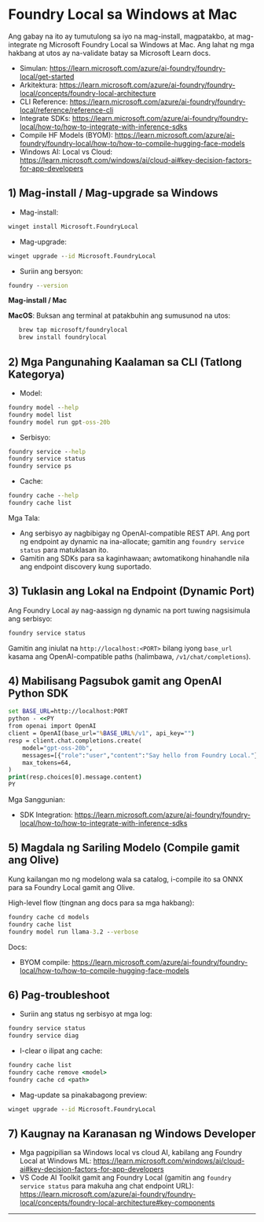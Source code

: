<!--
CO_OP_TRANSLATOR_METADATA:
{
  "original_hash": "02b037f55de779607eb12edcc7a7fcf2",
  "translation_date": "2025-09-26T18:50:41+00:00",
  "source_file": "Module07/foundrylocal.md",
  "language_code": "tl"
}
-->
# Foundry Local sa Windows at Mac

Ang gabay na ito ay tumutulong sa iyo na mag-install, magpatakbo, at mag-integrate ng Microsoft Foundry Local sa Windows at Mac. Ang lahat ng mga hakbang at utos ay na-validate batay sa Microsoft Learn docs.

- Simulan: https://learn.microsoft.com/azure/ai-foundry/foundry-local/get-started
- Arkitektura: https://learn.microsoft.com/azure/ai-foundry/foundry-local/concepts/foundry-local-architecture
- CLI Reference: https://learn.microsoft.com/azure/ai-foundry/foundry-local/reference/reference-cli
- Integrate SDKs: https://learn.microsoft.com/azure/ai-foundry/foundry-local/how-to/how-to-integrate-with-inference-sdks
- Compile HF Models (BYOM): https://learn.microsoft.com/azure/ai-foundry/foundry-local/how-to/how-to-compile-hugging-face-models
- Windows AI: Local vs Cloud: https://learn.microsoft.com/windows/ai/cloud-ai#key-decision-factors-for-app-developers

## 1) Mag-install / Mag-upgrade sa Windows

- Mag-install:
```cmd
winget install Microsoft.FoundryLocal
```
- Mag-upgrade:
```cmd
winget upgrade --id Microsoft.FoundryLocal
```
- Suriin ang bersyon:
```cmd
foundry --version
```
     
**Mag-install / Mac**

**MacOS**: 
Buksan ang terminal at patakbuhin ang sumusunod na utos:
```bash
   brew tap microsoft/foundrylocal
   brew install foundrylocal
```

## 2) Mga Pangunahing Kaalaman sa CLI (Tatlong Kategorya)

- Model:
```cmd
foundry model --help
foundry model list
foundry model run gpt-oss-20b
```
- Serbisyo:
```cmd
foundry service --help
foundry service status
foundry service ps
```
- Cache:
```cmd
foundry cache --help
foundry cache list
```

Mga Tala:
- Ang serbisyo ay nagbibigay ng OpenAI-compatible REST API. Ang port ng endpoint ay dynamic na ina-allocate; gamitin ang `foundry service status` para matuklasan ito.
- Gamitin ang SDKs para sa kaginhawaan; awtomatikong hinahandle nila ang endpoint discovery kung suportado.

## 3) Tuklasin ang Lokal na Endpoint (Dynamic Port)

Ang Foundry Local ay nag-aassign ng dynamic na port tuwing nagsisimula ang serbisyo:
```cmd
foundry service status
```
Gamitin ang iniulat na `http://localhost:<PORT>` bilang iyong `base_url` kasama ang OpenAI-compatible paths (halimbawa, `/v1/chat/completions`).

## 4) Mabilisang Pagsubok gamit ang OpenAI Python SDK

```cmd
set BASE_URL=http://localhost:PORT
python - <<PY
from openai import OpenAI
client = OpenAI(base_url="%BASE_URL%/v1", api_key="")
resp = client.chat.completions.create(
    model="gpt-oss-20b",
    messages=[{"role":"user","content":"Say hello from Foundry Local."}],
    max_tokens=64,
)
print(resp.choices[0].message.content)
PY
```
Mga Sanggunian:
- SDK Integration: https://learn.microsoft.com/azure/ai-foundry/foundry-local/how-to/how-to-integrate-with-inference-sdks

## 5) Magdala ng Sariling Modelo (Compile gamit ang Olive)

Kung kailangan mo ng modelong wala sa catalog, i-compile ito sa ONNX para sa Foundry Local gamit ang Olive.

High-level flow (tingnan ang docs para sa mga hakbang):
```cmd
foundry cache cd models
foundry cache list
foundry model run llama-3.2 --verbose
```
Docs:
- BYOM compile: https://learn.microsoft.com/azure/ai-foundry/foundry-local/how-to/how-to-compile-hugging-face-models

## 6) Pag-troubleshoot

- Suriin ang status ng serbisyo at mga log:
```cmd
foundry service status
foundry service diag
```
- I-clear o ilipat ang cache:
```cmd
foundry cache list
foundry cache remove <model>
foundry cache cd <path>
```
- Mag-update sa pinakabagong preview:
```cmd
winget upgrade --id Microsoft.FoundryLocal
```

## 7) Kaugnay na Karanasan ng Windows Developer

- Mga pagpipilian sa Windows local vs cloud AI, kabilang ang Foundry Local at Windows ML:
  https://learn.microsoft.com/windows/ai/cloud-ai#key-decision-factors-for-app-developers
- VS Code AI Toolkit gamit ang Foundry Local (gamitin ang `foundry service status` para makuha ang chat endpoint URL):
  https://learn.microsoft.com/azure/ai-foundry/foundry-local/concepts/foundry-local-architecture#key-components

---

